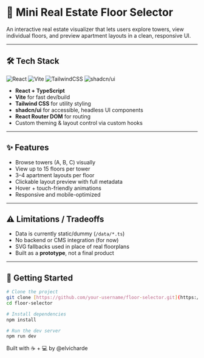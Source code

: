 # 🏢 Mini Real Estate Floor Selector

An interactive real estate visualizer that lets users explore towers, view individual floors, and preview apartment layouts in a clean, responsive UI.

---

## 🛠 Tech Stack

![React](https://img.shields.io/badge/React-18-blue?logo=react)
![Vite](https://img.shields.io/badge/Vite-5-purple?logo=vite)
![TailwindCSS](https://img.shields.io/badge/TailwindCSS-3.4-0ea5e9?logo=tailwindcss)
![shadcn/ui](https://img.shields.io/badge/shadcn/ui-%20%20-2B2A33?logo=vercel&logoColor=white)

- **React + TypeScript**
- **Vite** for fast dev/build
- **Tailwind CSS** for utility styling
- **shadcn/ui** for accessible, headless UI components
- **React Router DOM** for routing
- Custom theming & layout control via custom hooks

---

## ✨ Features

- Browse towers (A, B, C) visually
- View up to 15 floors per tower
- 3–4 apartment layouts per floor
- Clickable layout preview with full metadata
- Hover + touch-friendly animations
- Responsive and mobile-optimized

---

## ⚠️ Limitations / Tradeoffs

- Data is currently static/dummy (`/data/*.ts`)
- No backend or CMS integration (for now)
- SVG fallbacks used in place of real floorplans
- Built as a **prototype**, not a final product

---

## 🧪 Getting Started

```bash
# Clone the project
git clone [https://github.com/your-username/floor-selector.git](https://github.com/Elvicharde/mini-floor-selector-app.git)
cd floor-selector

# Install dependencies
npm install

# Run the dev server
npm run dev
```

Built with ☕ + 💻 by @elvicharde

